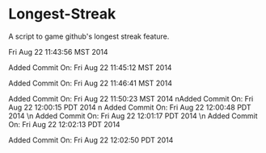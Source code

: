 Longest-Streak
==============

A script to game github's longest streak feature.

Fri Aug 22 11:43:56 MST 2014

Added Commit On: Fri Aug 22 11:45:12 MST 2014

Added Commit On: Fri Aug 22 11:46:41 MST 2014

Added Commit On: Fri Aug 22 11:50:23 MST 2014
nAdded Commit On: Fri Aug 22 12:00:15 PDT 2014
n Added Commit On: Fri Aug 22 12:00:48 PDT 2014
\n Added Commit On: Fri Aug 22 12:01:17 PDT 2014
\n Added Commit On: Fri Aug 22 12:02:13 PDT 2014

 Added Commit On: Fri Aug 22 12:02:50 PDT 2014
